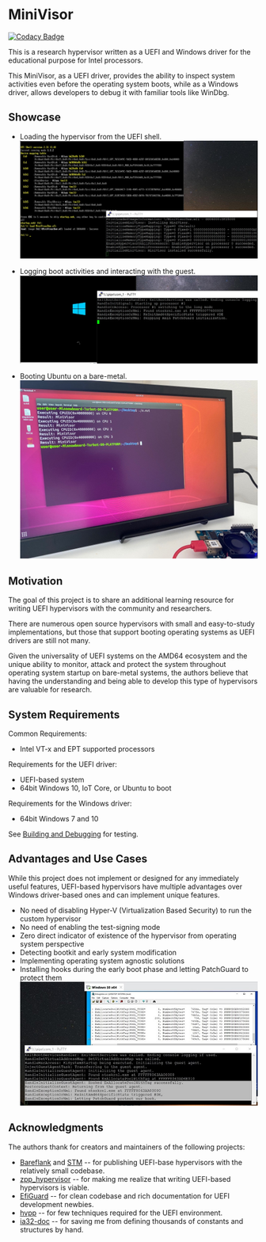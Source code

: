 MiniVisor
==========

[![Codacy Badge](https://api.codacy.com/project/badge/Grade/5781c969419c47059f1aba259443fe79)](https://www.codacy.com?utm_source=github.com&amp;utm_medium=referral&amp;utm_content=tandasat/MiniVisorPkg&amp;utm_campaign=Badge_Grade)

This is a research hypervisor written as a UEFI and Windows driver for the educational purpose for Intel processors.

This MiniVisor, as a UEFI driver, provides the ability to inspect system activities even before the operating system boots, while as a Windows driver, allows developers to debug it with familiar tools like WinDbg.

Showcase
---------

* Loading the hypervisor from the UEFI shell.
  ![Readme_Showcase1.jpg](Docs/Resources/Readme_Showcase1.jpg)

* Logging boot activities and interacting with the guest.
  ![Readme_Showcase2.jpg](Docs/Resources/Readme_Showcase2.jpg)

* Booting Ubuntu on a bare-metal.
  ![Readme_Showcase3.jpg](Docs/Resources/Readme_Showcase3.jpg)

Motivation
-----------

The goal of this project is to share an additional learning resource for writing UEFI hypervisors with the community and researchers.

There are numerous open source hypervisors with small and easy-to-study implementations, but those that support booting operating systems as UEFI drivers are still not many.

Given the universality of UEFI systems on the AMD64 ecosystem and the unique ability to monitor, attack and protect the system throughout operating system startup on bare-metal systems, the authors believe that having the understanding and being able to develop this type of hypervisors are valuable for research.

System Requirements
--------------------

Common Requirements:
* Intel VT-x and EPT supported processors

Requirements for the UEFI driver:
* UEFI-based system
* 64bit Windows 10, IoT Core, or Ubuntu to boot

Requirements for the Windows driver:
* 64bit Windows 7 and 10

See [Building and Debugging](Docs/Building_and_Debugging.md) for testing.

Advantages and Use Cases
-------------------------

While this project does not implement or designed for any immediately useful features, UEFI-based hypervisors have multiple advantages over Windows driver-based ones and can implement unique features.

* No need of disabling Hyper-V (Virtualization Based Security) to run the custom hypervisor
* No need of enabling the test-signing mode
* Zero direct indicator of existence of the hypervisor from operating system perspective
* Detecting bootkit and early system modification
* Implementing operating system agnostic solutions
* Installing hooks during the early boot phase and letting PatchGuard to protect them
  ![Readme_Showcase4.jpg](Docs/Resources/Readme_Showcase4.jpg)

Acknowledgments
----------------

The authors thank for creators and maintainers of the following projects:
* [Bareflank](https://github.com/Bareflank/hypervisor) and [STM](https://github.comjyao1/STM) -- for publishing UEFI-base hypervisors with the relatively small codebase.
* [zpp_hypervisor](https://github.com/eyalz800/zpp_hypervisor) -- for making me realize that writing UEFI-based hypervisors is viable.
* [EfiGuard](https://github.com/Mattiwatti/EfiGuard) -- for clean codebase and rich documentation for UEFI development newbies.
* [hvpp](https://github.com/wbenny/hvpp) -- for few techniques required for the UEFI environment.
* [ia32-doc](https://github.com/wbenny/ia32-doc) -- for saving me from defining thousands of constants and structures by hand.
